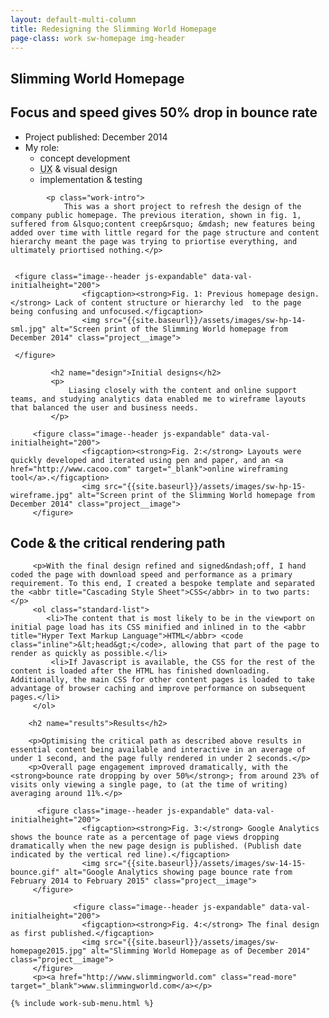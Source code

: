 ```yaml
---
layout: default-multi-column
title: Redesigning the Slimming World Homepage
page-class: work sw-homepage img-header
---
```


<section class="content__primary content-primary__multi-column">
    <h1 class="post--head__primary">Slimming World Homepage</h1>
        <h2 class="post--head__subhead">Focus and speed gives 50% drop in bounce rate</h2>
               <ul class="project__meta  no-marker">
                  <li>
                   Project published:
                    <time datetime="2014-12" class="project__meta--date">
                         December 2014
                     </time>
                    </li> 
                     <li>My role:
                         <ul class="project__role--profile">
                             <li>concept development</li> 
                             <li><abbr title="User Experience">UX</abbr> &amp; visual design</li> 
                             <li>implementation &amp; testing</li>
                         </ul>
                     </li>
                </ul>
            
    
            <p class="work-intro">
                This was a short project to refresh the design of the company public homepage. The previous iteration, shown in fig. 1, suffered from &lsquo;content creep&rsquo; &mdash; new features being added over time with little regard for the page structure and content hierarchy meant the page was trying to priortise everything, and ultimately priortised nothing.</p>
                
         
     <figure class="image--header js-expandable" data-val-initialheight="200">
                    <figcaption><strong>Fig. 1: Previous homepage design.</strong> Lack of content structure or hierarchy led  to the page being confusing and unfocused.</figcaption>
                    <img src="{{site.baseurl}}/assets/images/sw-hp-14-sml.jpg" alt="Screen print of the Slimming World homepage from December 2014" class="project__image">

     </figure>
             
             <h2 name="design">Initial designs</h2>
             <p>
                 Liasing closely with the content and online support teams, and studying analytics data enabled me to wireframe layouts that balanced the user and business needs.    
             </p>

         <figure class="image--header js-expandable" data-val-initialheight="200">
                    <figcaption><strong>Fig. 2:</strong> Layouts were quickly developed and iterated using pen and paper, and an <a href="http://www.cacoo.com" target="_blank">online wireframing tool</a>.</figcaption>
                    <img src="{{site.baseurl}}/assets/images/sw-hp-15-wireframe.jpg" alt="Screen print of the Slimming World homepage from December 2014" class="project__image">
         </figure>      
            
   <h2 name="code">Code &amp; the critical rendering path</h2>
         
         <p>With the final design refined and signed&ndash;off, I hand coded the page with download speed and performance as a primary requirement. To this end, I created a bespoke template and separated the <abbr title="Cascading Style Sheet">CSS</abbr> in to two parts:</p>
         <ol class="standard-list">
            <li>The content that is most likely to be in the viewport on initial page load has its CSS minified and inlined in to the <abbr title="Hyper Text Markup Language">HTML</abbr> <code class="inline">&lt;head&gt;</code>, allowing that part of the page to render as quickly as possible.</li>
             <li>If Javascript is available, the CSS for the rest of the content is loaded after the HTML has finished downloading. Additionally, the main CSS for other content pages is loaded to take advantage of browser caching and improve performance on subsequent pages.</li>
         </ol>
         
        <h2 name="results">Results</h2>
        
        <p>Optimising the critical path as described above results in essential content being available and interactive in an average of under 1 second, and the page fully rendered in under 2 seconds.</p>
        <p>Overall page engagement improved dramatically, with the <strong>bounce rate dropping by over 50%</strong>; from around 23% of visits only viewing a single page, to (at the time of writing) averaging around 11%.</p>
        
          <figure class="image--header js-expandable" data-val-initialheight="200">
                    <figcaption><strong>Fig. 3:</strong> Google Analytics shows the bounce rate as a percentage of page views dropping dramatically when the new page design is published. (Publish date indicated by the vertical red line).</figcaption>
                    <img src="{{site.baseurl}}/assets/images/sw-14-15-bounce.gif" alt="Google Analytics showing page bounce rate from February 2014 to February 2015" class="project__image">
         </figure>
         
                  <figure class="image--header js-expandable" data-val-initialheight="200">
                    <figcaption><strong>Fig. 4:</strong> The final design as first published.</figcaption>
                    <img src="{{site.baseurl}}/assets/images/sw-homepage2015.jpg" alt="Slimming World Homepage as of December 2014" class="project__image">
         </figure>
         <p><a href="http://www.slimmingworld.com" class="read-more" target="_blank">www.slimmingworld.com</a></p>

</section>

<aside role="supplmental"  class="content__supplemental">
    
    {% include work-sub-menu.html %}
    
</aside>